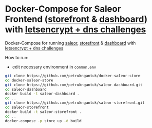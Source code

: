 # Docker-Compose for Saleor Frontend ([storefront](https://github.com/mirumee/saleor-storefront) & [dashboard](https://github.com/mirumee/saleor-dashboard)) with [letsencrypt + dns challenges](https://github.com/adferrand/docker-letsencrypt-dns)

Docker-Compose for running [saleor](https://github.com/mirumee/saleor), [storefront](https://github.com/mirumee/saleor-storefront) & [dashboard](https://github.com/mirumee/saleor-dashboard) with [letsencrypt + dns challenges](https://github.com/adferrand/docker-letsencrypt-dns)

How to run:

- edit necessary environment in `common.env`

```bash
git clone https://github.com/petrukngantuk/docker-saleor-store
cd docker-saleor-store
git clone https://github.com/petrukngantuk/saleor-dashboard.git
cd saleor-dashboard
docker build -t saleor-dashboard .
cd ..
git clone https://github.com/petrukngantuk/saleor-storefront.git
cd saleor-storefront
docker build -t saleor-storefront .
cd ..
docker-compose -p store up -d build
```
